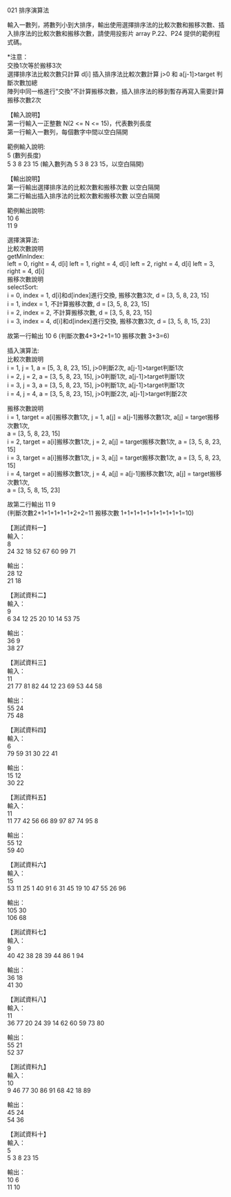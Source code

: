 021 排序演算法  
  
輸入一數列，將數列小到大排序，輸出使用選擇排序法的比較次數和搬移次數、插入排序法的比較次數和搬移次數，請使用投影片 array P.22、P24 提供的範例程式碼。  
  
*注意：  
交換1次等於搬移3次  
選擇排序法比較次數只計算 d[i] 插入排序法比較次數計算 j>0 和 a[j-1]>target 判斷次數加總  
陣列中同一格進行"交換"不計算搬移次數，插入排序法的移到暫存再寫入需要計算搬移次數2次  
  
【輸入說明】  
第一行輸入一正整數 N(2 <= N <= 15)，代表數列長度  
第一行輸入一數列，每個數字中間以空白隔開  
  
範例輸入說明:  
5 (數列長度)  
5 3 8 23 15 (輸入數列為 5 3 8 23 15，以空白隔開)  
  
【輸出說明】  
第一行輸出選擇排序法的比較次數和搬移次數 以空白隔開  
第二行輸出插入排序法的比較次數和搬移次數 以空白隔開  
  
範例輸出說明:  
10 6  
11 9  
  
選擇演算法:  
比較次數說明  
getMinIndex:  
left = 0, right = 4, d[i] left = 1, right = 4, d[i] left = 2, right = 4, d[i] left = 3, right = 4, d[i]  
搬移次數說明  
selectSort:  
i = 0, index = 1, d[i]和d[index]進行交換, 搬移次數3次, d = [3, 5, 8, 23, 15]  
i = 1, index = 1, 不計算搬移次數, d = [3, 5, 8, 23, 15]  
i = 2, index = 2, 不計算搬移次數, d = [3, 5, 8, 23, 15]  
i = 3, index = 4, d[i]和d[index]進行交換, 搬移次數3次, d = [3, 5, 8, 15, 23]  
  
故第一行輸出 10 6 (判斷次數4+3+2+1=10 搬移次數 3+3=6)  
  
插入演算法:  
比較次數說明  
i = 1, j = 1, a = [5, 3, 8, 23, 15], j>0判斷2次, a[j-1]>target判斷1次  
i = 2, j = 2, a = [3, 5, 8, 23, 15], j>0判斷1次, a[j-1]>target判斷1次  
i = 3, j = 3, a = [3, 5, 8, 23, 15], j>0判斷1次, a[j-1]>target判斷1次  
i = 4, j = 4, a = [3, 5, 8, 23, 15], j>0判斷2次, a[j-1]>target判斷2次  
  
搬移次數說明  
i = 1, target = a[i]搬移次數1次, j = 1, a[j] = a[j-1]搬移次數1次, a[j] = target搬移次數1次,  
a = [3, 5, 8, 23, 15]  
i = 2, target = a[i]搬移次數1次, j = 2, a[j] = target搬移次數1次, a = [3, 5, 8, 23, 15]  
i = 3, target = a[i]搬移次數1次, j = 3, a[j] = target搬移次數1次, a = [3, 5, 8, 23, 15]  
i = 4, target = a[i]搬移次數1次, j = 4, a[j] = a[j-1]搬移次數1次, a[j] = target搬移次數1次,  
a = [3, 5, 8, 15, 23]  
  
故第二行輸出 11 9  
(判斷次數2+1+1+1+1+1+2+2=11 搬移次數 1+1+1+1+1+1+1+1+1+1=10)  
  
  
【測試資料一】  
輸入：  
8  
24 32 18 52 67 60 99 71  
  
輸出：  
28 12  
21 18  
  
  
【測試資料二】  
輸入：  
9  
6 34 12 25 20 10 14 53 75  
  
輸出：  
36 9  
38 27  
  
  
【測試資料三】  
輸入：  
11  
21 77 81 82 44 12 23 69 53 44 58  
  
輸出：  
55 24  
75 48  
  
  
【測試資料四】  
輸入：  
6  
79 59 31 30 22 41  
  
輸出：  
15 12  
30 22  
  
  
【測試資料五】  
輸入：  
11  
11 77 42 56 66 89 97 87 74 95 8  
  
輸出：  
55 12  
59 40  
  
  
【測試資料六】  
輸入：  
15  
53 11 25 1 40 91 6 31 45 19 10 47 55 26 96  
  
輸出：  
105 30  
106 68  
  
  
【測試資料七】  
輸入：  
9  
40 42 38 28 39 44 86 1 94  
  
輸出：  
36 18  
41 30  
  
  
【測試資料八】  
輸入：  
11  
36 77 20 24 39 14 62 60 59 73 80  
  
輸出：  
55 21  
52 37  
  
  
【測試資料九】  
輸入：  
10  
9 46 77 30 86 91 68 42 18 89  
  
輸出：  
45 24  
54 36  
  
  
【測試資料十】  
輸入：  
5  
5 3 8 23 15  
  
輸出：  
10 6  
11 10  
